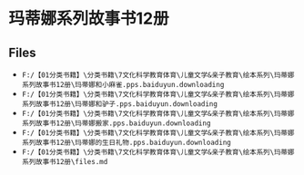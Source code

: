 # 玛蒂娜系列故事书12册

## Files

- `F:/【01分类书籍】\分类书籍\7文化科学教育体育\儿童文学&亲子教育\绘本系列\玛蒂娜系列故事书12册\玛蒂娜和小麻雀.pps.baiduyun.downloading`
- `F:/【01分类书籍】\分类书籍\7文化科学教育体育\儿童文学&亲子教育\绘本系列\玛蒂娜系列故事书12册\玛蒂娜和驴子.pps.baiduyun.downloading`
- `F:/【01分类书籍】\分类书籍\7文化科学教育体育\儿童文学&亲子教育\绘本系列\玛蒂娜系列故事书12册\玛蒂娜搬家.pps.baiduyun.downloading`
- `F:/【01分类书籍】\分类书籍\7文化科学教育体育\儿童文学&亲子教育\绘本系列\玛蒂娜系列故事书12册\玛蒂娜的生日礼物.pps.baiduyun.downloading`
- `F:/【01分类书籍】\分类书籍\7文化科学教育体育\儿童文学&亲子教育\绘本系列\玛蒂娜系列故事书12册\files.md`
